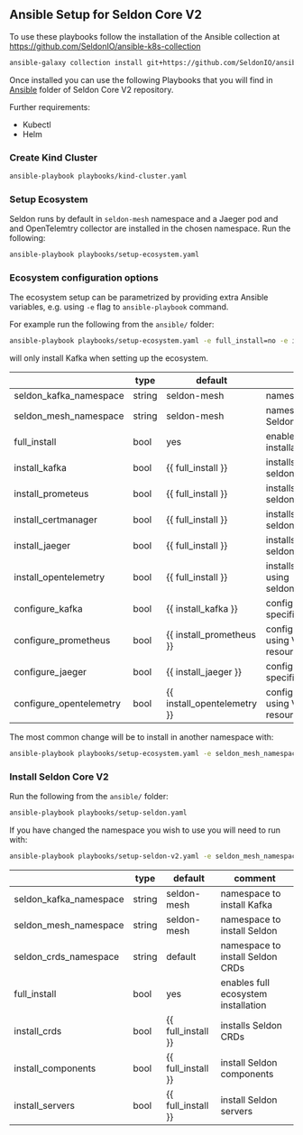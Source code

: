 ## Ansible Setup for Seldon Core V2

To use these playbooks follow the installation of the Ansible collection at https://github.com/SeldonIO/ansible-k8s-collection
```bash
ansible-galaxy collection install git+https://github.com/SeldonIO/ansible-k8s-collection.git
```

Once installed you can use the following Playbooks that you will find in [Ansible](https://github.com/SeldonIO/seldon-core/tree/v2/ansible) folder of Seldon Core V2 repository.

Further requirements:
  * Kubectl
  * Helm

### Create Kind Cluster

```bash
ansible-playbook playbooks/kind-cluster.yaml
```

### Setup Ecosystem

Seldon runs by default in `seldon-mesh` namespace and a Jaeger pod and  and OpenTelemtry collector are installed in the chosen namespace. Run the following:

```bash
ansible-playbook playbooks/setup-ecosystem.yaml
```

### Ecosystem configuration options

The ecosystem setup can be parametrized by providing extra Ansible variables, e.g. using `-e` flag to `ansible-playbook` command.

For example run the following from the `ansible/` folder:
```bash
ansible-playbook playbooks/setup-ecosystem.yaml -e full_install=no -e install_kafka=yes
```
will only install Kafka when setting up the ecosystem.

|                         | type   | default                     | comment                                                 |
|-------------------------|--------|-----------------------------|---------------------------------------------------------|
| seldon_kafka_namespace  | string | seldon-mesh                 | namespace to install Kafka                              |
| seldon_mesh_namespace   | string | seldon-mesh                 | namespace to install Seldon                             |
| full_install            | bool   | yes                         | enables full ecosystem installation                     |
| install_kafka           | bool   | {{ full_install }}          | installs Kafka using seldonio.k8s.strimzi_kafka         |
| install_prometeus       | bool   | {{ full_install }}          | installs Prometheus using seldonio.k8s.prometheus       |
| install_certmanager     | bool   | {{ full_install }}          | installs certmanager using seldonio.k8s.certmanager     |
| install_jaeger          | bool   | {{ full_install }}          | installs Jaeger using seldonio.k8s.jaeger               |
| install_opentelemetry   | bool   | {{ full_install }}          | installs OpenTelemetry using seldonio.k8s.opentelemetry |
| configure_kafka         | bool   | {{ install_kafka }}         | configures Kafka using V2 specific resources            |
| configure_prometheus    | bool   | {{ install_prometheus }}    | configure Prometheus using V2 specific resources        |
| configure_jaeger        | bool   | {{ install_jaeger }}        | configure Jaeger using V2 specific resoruces            |
| configure_opentelemetry | bool   | {{ install_opentelemetry }} | configure OpenTelemetry using V2 specific resources     |

The most common change will be to install in another namespace with:

```bash
ansible-playbook playbooks/setup-ecosystem.yaml -e seldon_mesh_namespace=<mynamespace>
```

### Install Seldon Core V2

Run the following from the `ansible/` folder:

```bash
ansible-playbook playbooks/setup-seldon.yaml
```

If you have changed the namespace you wish to use you will need to run with:

```bash
ansible-playbook playbooks/setup-seldon-v2.yaml -e seldon_mesh_namespace=<mynamespace>
```

|                         | type   | default                     | comment                                                 |
|-------------------------|--------|-----------------------------|---------------------------------------------------------|
| seldon_kafka_namespace  | string | seldon-mesh                 | namespace to install Kafka                              |
| seldon_mesh_namespace   | string | seldon-mesh                 | namespace to install Seldon                             |
| seldon_crds_namespace   | string | default                     | namespace to install Seldon CRDs                        |
| full_install            | bool   | yes                         | enables full ecosystem installation                     |
| install_crds            | bool   | {{ full_install }}          | installs Seldon CRDs                                    |
| install_components      | bool   | {{ full_install }}          | install Seldon components                               |
| install_servers         | bool   | {{ full_install }}          | install Seldon servers                                  |
